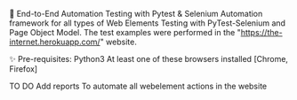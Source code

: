 👋 End-to-End Automation Testing with Pytest & Selenium
Automation framework for all types of Web Elements Testing with PyTest-Selenium and Page Object Model. The test examples were performed in the "https://the-internet.herokuapp.com/" website.

✨ Pre-requisites:
Python3
At least one of these browsers installed [Chrome, Firefox]

TO DO
Add reports
To automate all webelement actions in the website
